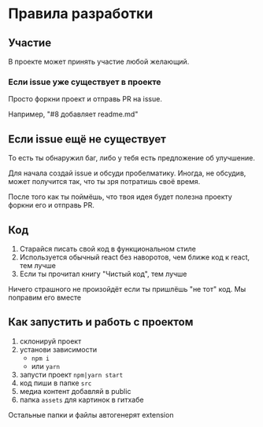 # Правила разработки

## Участие
В проекте может принять участие любой желающий.

### Если issue уже существует в проекте
Просто форкни проект и отправь PR на issue.
 
Например, "#8 добавляет readme.md"

## Если issue ещё не существует
То есть ты обнаружил баг, либо у тебя есть предложение об улучшение. 

Для начала создай issue и обсуди пробелматику. Иногда, не обсудив, может получится так, что ты зря потратишь своё время.

После того как ты поймёшь, что твоя идея будет полезна проекту форкни его и отправь PR.  

## Код
1. Старайся писать свой код в функциональном стиле
2. Используется обычный react без наворотов, чем ближе код к react, тем лучше
3. Если ты прочитал книгу "Чистый код", тем лучше

Ничего страшного не произойдёт если ты пришлёшь "не тот" код. Мы поправим его вместе

## Как запустить и работь с проектом
1. склонируй проект
2. установи зависимости 
    * `npm i`
    * или `yarn`
3. запусти проект `npm|yarn start`
4. код пиши в папке `src`
5. медиа контент добавляй в public
6. папка `assets` для картинок в гитхабе


Остальные папки и файлы автогенерят extension
